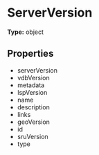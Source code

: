 # ServerVersion


**Type:** object

## Properties
* serverVersion
* vdbVersion
* metadata
* lspVersion
* name
* description
* links
* geoVersion
* id
* sruVersion
* type
